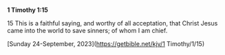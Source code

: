 **1 Timothy 1:15**

15 This is a faithful saying, and worthy of all acceptation, that Christ Jesus came into the world to save sinners; of whom I am chief.

[Sunday 24-September, 2023](https://getbible.net/kjv/1 Timothy/1/15)
